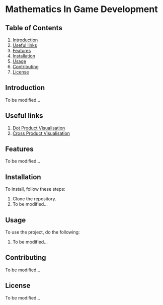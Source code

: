 # Mathematics In Game Development

## Table of Contents
1. [Introduction](#introduction)
2. [Useful links](#usefullinks)
3. [Features](#features)
4. [Installation](#installation)
5. [Usage](#usage)
6. [Contributing](#contributing)
7. [License](#license)

## <a name="introduction"></a>Introduction
To be modified...

## <a name="usefullinks"></a>Useful links
1. [Dot Product Visualisation](https://twitter.com/FreyaHolmer/status/1200807790580768768?lang=en)
2. [Cross Product Visualisation](https://twitter.com/FreyaHolmer/status/1203059678705602562?lang=en)

## <a name="features"></a>Features
To be modified...

## <a name="installation"></a>Installation
To install, follow these steps:
1. Clone the repository.
2. To be modified...

## <a name="usage"></a>Usage
To use the project, do the following:
1. To be modified...

## <a name="contributing"></a>Contributing
To be modified...

## <a name="license"></a>License
To be modified...
